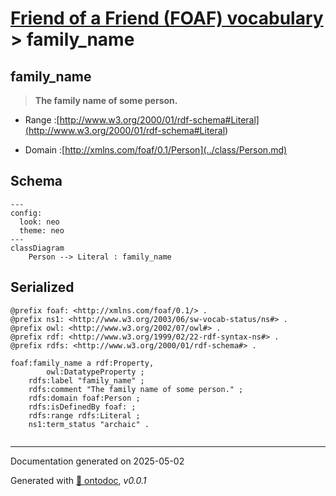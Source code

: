 # [Friend of a Friend (FOAF) vocabulary](../homepage.md) > family_name

## family_name

> **The family name of some person.**

- Range :[http://www.w3.org/2000/01/rdf-schema#Literal](<http://www.w3.org/2000/01/rdf-schema#Literal>)

- Domain :[http://xmlns.com/foaf/0.1/Person](../class/Person.md)

## Schema

```mermaid
---
config:
  look: neo
  theme: neo
---
classDiagram
    Person --> Literal : family_name
```


## Serialized

```ttl
@prefix foaf: <http://xmlns.com/foaf/0.1/> .
@prefix ns1: <http://www.w3.org/2003/06/sw-vocab-status/ns#> .
@prefix owl: <http://www.w3.org/2002/07/owl#> .
@prefix rdf: <http://www.w3.org/1999/02/22-rdf-syntax-ns#> .
@prefix rdfs: <http://www.w3.org/2000/01/rdf-schema#> .

foaf:family_name a rdf:Property,
        owl:DatatypeProperty ;
    rdfs:label "family_name" ;
    rdfs:comment "The family name of some person." ;
    rdfs:domain foaf:Person ;
    rdfs:isDefinedBy foaf: ;
    rdfs:range rdfs:Literal ;
    ns1:term_status "archaic" .


```

---

Documentation generated on 2025-05-02

Generated with [📑 ontodoc](https://github.com/StephaneBranly/ontodoc), *v0.0.1*